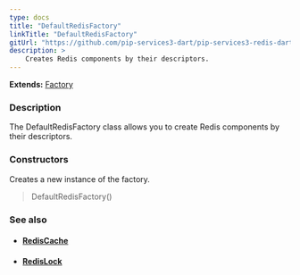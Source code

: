 ```yaml
---
type: docs
title: "DefaultRedisFactory"
linkTitle: "DefaultRedisFactory"
gitUrl: "https://github.com/pip-services3-dart/pip-services3-redis-dart"
description: > 
    Creates Redis components by their descriptors.
---
```


**Extends:** [Factory](../../../components/build/factory)

### Description

The DefaultRedisFactory class allows you to create Redis components by their descriptors.

### Constructors

Creates a new instance of the factory.

> DefaultRedisFactory()


### See also
- #### [RedisCache](../../cache/redis_cache)
- #### [RedisLock](../../lock/redis_lock) 


